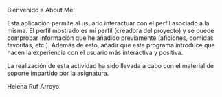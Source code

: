 Bienvenido a About Me!

Esta aplicación permite al usuario interactuar con el perfil asociado a la misma.
El perfil mostrado es mi perfil (creadora del proyecto) y se puede comprobar información que he añadido previamente (aficiones, comidas favoritas, etc.).
Además de esto, añadir que este programa introduce que hacen la experiencia con el usuario más interactiva y positiva.

La realización de esta actividad ha sido llevada a cabo con el material de soporte impartido por la asignatura.

Helena Ruf Arroyo.
